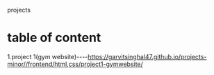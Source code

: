projects

# table of content


1.project 1(gym website)----https://garvitsinghal47.github.io/projects-minor//frontend/html,css/project1-gymwebsite/

